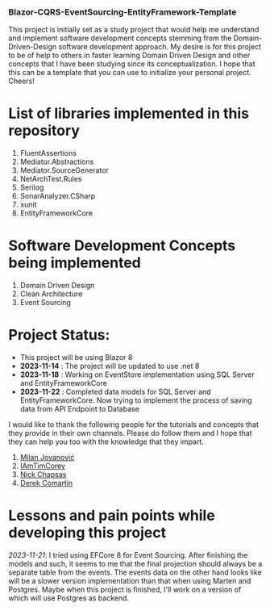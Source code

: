 ### Blazor-CQRS-EventSourcing-EntityFramework-Template

This project is initially set as a study project that would help me understand and implement software development concepts stemming from the Domain-Driven-Design software development approach. My desire is for this project to be of help to others in faster learning Domain Driven Design and other concepts that I have been studying since its conceptualization. I hope that this can be a template that you can use to initialize your personal project. Cheers! 

# List of libraries implemented in this repository
1. FluentAssertions
2. Mediator.Abstractions
3. Mediator.SourceGenerator
4. NetArchTest.Rules
5. Serilog
6. SonarAnalyzer.CSharp
7. xunit
8. EntityFrameworkCore

# Software Development Concepts being implemented
1. Domain Driven Design
2. Clean Architecture
3. Event Sourcing

# Project Status:
* This project will be using Blazor 8
* **2023-11-14** : The project will be updated to use .net 8
* **2023-11-18** : Working on EventStore implementation using SQL Server and EntityFrameworkCore
* **2023-11-22** : Completed data models for SQL Server and EntityFrameworkCore. Now trying to implement the process of saving data from API Endpoint to Database

I would like to thank the following people for the tutorials and concepts that they provide in their own channels. Please do follow them and I hope that they can help you too with the knowledge that they impart.
1. [Milan Jovanović](https://www.youtube.com/@MilanJovanovicTech)
2. [IAmTimCorey](https://www.youtube.com/@IAmTimCorey)
3. [Nick Chapsas]( https://www.youtube.com/@nickchapsas)
4. [Derek Comartin](https://www.youtube.com/@CodeOpinion)

# Lessons and pain points while developing this project
*2023-11-21*:  I tried using EFCore 8 for Event Sourcing. After finishing the models and such, it seems to me that the final projection should always be a separate table from the events. The events data on the other hand looks like will be a slower version implementation than that when using Marten and Postgres. Maybe when this project is finished, I'll work on a version of which will use Postgres as backend.
 
